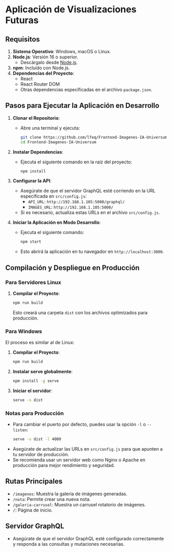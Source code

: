 # Aplicación de Visualizaciones Futuras
  
## Requisitos
  
1. **Sistema Operativo**: Windows, macOS o Linux.
2. **Node.js**: Versión 16 o superior.
   - Descárgalo desde [Node.js](https://nodejs.org/).
3. **npm**: Incluido con Node.js.
4. **Dependencias del Proyecto**:
   - React
   - React Router DOM
   - Otras dependencias especificadas en el archivo `package.json`.
    
## Pasos para Ejecutar la Aplicación en Desarrollo
  
1. **Clonar el Repositorio**:
   - Abre una terminal y ejecuta:
     ```bash
     git clone https://github.com/lfeq/Frontend-Imagenes-IA-Universum.git
     cd Frontend-Imagenes-IA-Universum
     ```

2. **Instalar Dependencias**:
   - Ejecuta el siguiente comando en la raíz del proyecto:
     ```bash
     npm install
     ```

3. **Configurar la API**:
   - Asegúrate de que el servidor GraphQL esté corriendo en la URL especificada en `src/config.js`:
     - `API_URL`: `http://192.168.1.105:5000/graphql/`
     - `IMAGES_URL`: `http://192.168.1.105:5000/`
   - Si es necesario, actualiza estas URLs en el archivo `src/config.js`.

4. **Iniciar la Aplicación en Modo Desarrollo**:
   - Ejecuta el siguiente comando:
     ```bash
     npm start
     ```
   - Esto abrirá la aplicación en tu navegador en `http://localhost:3000`.

## Compilación y Despliegue en Producción

### Para Servidores Linux

1. **Compilar el Proyecto**:
   ```bash
   npm run build
   ```
   Esto creará una carpeta `dist` con los archivos optimizados para producción.

### Para Windows
El proceso es similar al de Linux:

1. **Compilar el Proyecto**:
   ```bash
   npm run build
   ```

2. **Instalar serve globalmente**:
   ```bash
   npm install -g serve
   ```

3. **Iniciar el servidor**:
   ```bash
   serve -s dist
   ```

### Notas para Producción
- Para cambiar el puerto por defecto, puedes usar la opción `-l` o `--listen`:
  ```bash
  serve -s dist -l 4000
  ```
- Asegúrate de actualizar las URLs en `src/config.js` para que apunten a tu servidor de producción.
- Se recomienda usar un servidor web como Nginx o Apache en producción para mejor rendimiento y seguridad.

## Rutas Principales
- `/imagenes`: Muestra la galería de imágenes generadas.
- `/nota`: Permite crear una nueva nota.
- `/galeria-carrusel`: Muestra un carrusel rotatorio de imágenes.
- `/`: Página de inicio.

## Servidor GraphQL
- Asegúrate de que el servidor GraphQL esté configurado correctamente y responda a las consultas y mutaciones necesarias.
